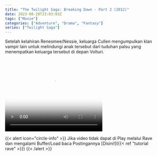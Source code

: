 ```yaml
---
title: "The Twilight Saga: Breaking Dawn - Part 2 (2012)"
date: 2023-08-28T23:03:03Z
tags: ["Movie"]
categories: ["Adventure", "Drama", "Fantasy"]
series: ["Twilight Saga"]
---
```


Setelah kelahiran Renesmee/Nessie, keluarga Cullen mengumpulkan klan vampir lain untuk melindungi anak tersebut dari tuduhan palsu yang menempatkan keluarga tersebut di depan Volturi.

<video width="320" height="240" poster="https://www.themoviedb.org/t/p/original/vNjMxsxm5DusfppZEAUeDU0HX9O.jpg" controls>
  <source src="https://kp3d-my.sharepoint.com/personal/ryoo_kp3d_onmicrosoft_com/_layouts/15/download.aspx?share=Eb3pznVESDJLm1Kq90XCz9MBVAwLaWRjFznCgiPXX5G7eA" type="video/mp4">
</video>

{{< alert icon="circle-info" >}}
Jika video tidak dapat di Play melalui Rave dan mengalami Buffer/Load baca Postingannya [Disini!]({{< ref "tutorial rave" >}})
{{< /alert >}}
